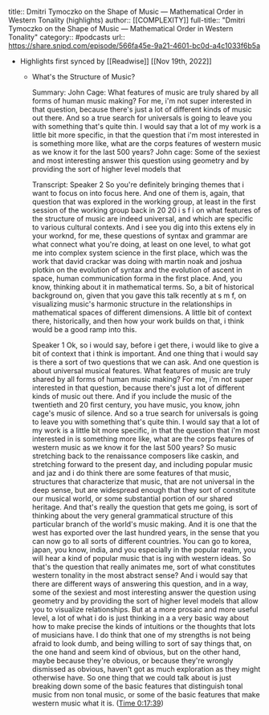 title:: Dmitri Tymoczko on the Shape of Music —  Mathematical Order in Western Tonality (highlights)
author:: [[COMPLEXITY]]
full-title:: "Dmitri Tymoczko on the Shape of Music —  Mathematical Order in Western Tonality"
category:: #podcasts
url:: https://share.snipd.com/episode/566fa45e-9a21-4601-bc0d-a4c1033f6b5a

- Highlights first synced by [[Readwise]] [[Nov 19th, 2022]]
	- What's the Structure of Music?
	  
	  Summary:
	  John Cage: What features of music are truly shared by all forms of human music making? For me, i'm not super interested in that question, because there's just a lot of different kinds of music out there. And so a true search for universals is going to leave you with something that's quite thin. I would say that a lot of my work is a little bit more specific, in that the question that i'm most interested in is something more like, what are the corps features of western music as we know it for the last 500 years? John cage: Some of the sexiest and most interesting answer this question using geometry and by providing the sort of higher level models that
	  
	  Transcript:
	  Speaker 2
	  So you're definitely bringing themes that i want to focus on into focus here. And one of them is, again, that question that was explored in the working group, at least in the first session of the working group back in 20 20 i s f i on what features of the structure of music are indeed universal, and which are specific to various cultural contexts. And i see you dig into this extens ely in your worknd, for me, these questions of syntax and grammar are what connect what you're doing, at least on one level, to what got me into complex system science in the first place, which was the work that david crackar was doing with martin noak and joshua plotkin on the evolution of syntax and the evolution of ascent in space, human communication forma in the first place. And, you know, thinking about it in mathematical terms. So, a bit of historical background on, given that you gave this talk recently at s m f, on visualizing music's harmonic structure in the relationships in mathematical spaces of different dimensions. A little bit of context there, historically, and then how your work builds on that, i think would be a good ramp into this.
	  
	  Speaker 1
	  Ok, so i would say, before i get there, i would like to give a bit of context that i think is important. And one thing that i would say is there a sort of two questions that we can ask. And one question is about universal musical features. What features of music are truly shared by all forms of human music making? For me, i'm not super interested in that question, because there's just a lot of different kinds of music out there. And if you include the music of the twentieth and 20 first century, you have music, you know, john cage's music of silence. And so a true search for universals is going to leave you with something that's quite thin. I would say that a lot of my work is a little bit more specific, in that the question that i'm most interested in is something more like, what are the corps features of western music as we know it for the last 500 years? So music stretching back to the renaissance composers like caskin, and stretching forward to the present day, and including popular music and jaz and i do think there are some features of that music, structures that characterize that music, that are not universal in the deep sense, but are widespread enough that they sort of constitute our musical world, or some substantial portion of our shared heritage. And that's really the question that gets me going, is sort of thinking about the very general grammatical structure of this particular branch of the world's music making. And it is one that the west has exported over the last hundred years, in the sense that you can now go to all sorts of different countries. You can go to korea, japan, you know, india, and you especially in the popular realm, you will hear a kind of popular music that is ing with western ideas. So that's the question that really animates me, sort of what constitutes western tonality in the most abstract sense? And i would say that there are different ways of answering this question, and in a way, some of the sexiest and most interesting answer the question using geometry and by providing the sort of higher level models that allow you to visualize relationships. But at a more prosaic and more useful level, a lot of what i do is just thinking in a a very basic way about how to make precise the kinds of intuitions or the thoughts that lots of musicians have. I do think that one of my strengths is not being afraid to look dumb, and being willing to sort of say things that, on the one hand and seem kind of obvious, but on the other hand, maybe because they're obvious, or because they're wrongly dismissed as obvious, haven't got as much exploration as they might otherwise have. So one thing that we could talk about is just breaking down some of the basic features that distinguish tonal music from non tonal music, or some of the basic features that make western music what it is. ([Time 0:17:39](https://share.snipd.com/snip/ebd59ad3-97bd-4d85-beb9-8bd808528b8f))